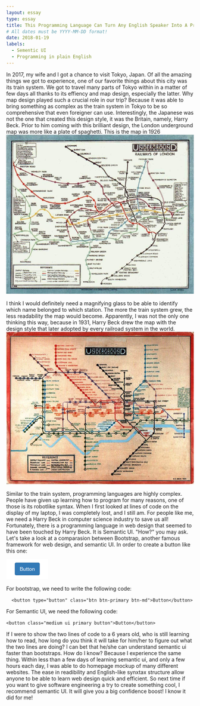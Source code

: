 ```yaml
---
layout: essay
type: essay
title: This Programming Language Can Turn Any English Speaker Into A Programmer
# All dates must be YYYY-MM-DD format!
date: 2018-01-19
labels:
  - Sementic UI
  - Programming in plain English
---
```

In 2017, my wife and I got a chance to visit Tokyo, Japan. Of all the amazing things we got to experience, one of our favorite things about this city was its train system. We got to travel many parts of Tokyo within in a matter of few days all thanks to its effiency and map design, especially the latter. Why map design played such a crucial role in our trip? Because it was able to bring something as complex as the train system in Tokyo to be so comprehensive that even foreigner can use. Interestingly, the Japanese was not the one that created this design style, it was the Britain, namely, Harry Beck. Prior to him coming with this brilliant design, the London underground map was more like a plate of spaghetti. This is the map in 1926
<img class="ui large centered image" src="../images/1926.jpg">

I think I would definitely need a magnifying glass to be able to identify which name belonged to which station. The more the train system grew, the less readability the map would become. Apparently, I was not the only one thinking this way, because in 1931, Harry Beck drew the map with the design style that later adopted by every railroad system in the world.
<img class="ui large centered image" src="../images/1931.jpg">

Similar to the train system, programming languages are highly complex. People have given up learning how to program for many reasons, one of those is its robotlike syntax. When I first looked at lines of code on the display of my laptop, I was completely lost, and I still am. For people like me, we need a Harry Beck in computer science industry to save us all! Fortunately, there is a programming language in web design that seemed to have been touched by Harry Beck. It is Semantic UI. "How?" you may ask. Let's take a look at a comparasion between Bootstrap, another famous framework for web design, and semantic UI. In order to create a button like this one:

<img class="ui tiny image" src="../images/button.png"> 

For bootstrap, we need to write the following code:

```
  <button type="button" class="btn btn-primary btn-md">Button</button>    
```

For Semantic UI, we need the following code:

```
<button class="medium ui primary button">Button</button>
```

If I were to show the two lines of code to a 6 years old, who is still learning how to read, how long do you think it will take for him/her to figure out what the two lines are doing? I can bet that he/she can understand semantic ui faster than bootstraps. How do I know? Because I experience the same thing. Within less than a few days of learning semantic ui, and only a few hours each day, I was able to do homepage mockup of many different websites. The ease in readibility and English-like synxtax structure allow anyone to be able to learn web design quick and efficient. So next time if you want to give software engineering a try to create something cool, I recommend semantic UI. It will give you a big confidence boost! I know it did for me!




